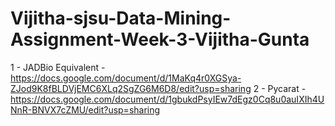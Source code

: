 # Vijitha-sjsu-Data-Mining-Assignment-Week-3-Vijitha-Gunta
1 - JADBio Equivalent - https://docs.google.com/document/d/1MaKq4r0XGSya-ZJod9K8fBLDVjEMC6XLq2SgZG6M6D8/edit?usp=sharing 
2 - Pycarat - https://docs.google.com/document/d/1gbukdPsyIEw7dEgz0Cq8u0auIXIh4UNnR-BNVX7cZMU/edit?usp=sharing
